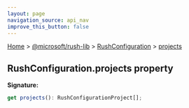 ```yaml
---
layout: page
navigation_source: api_nav
improve_this_button: false
---
```



[Home](./index.md) &gt; [@microsoft/rush-lib](./rush-lib.md) &gt; [RushConfiguration](./rush-lib.rushconfiguration.md) &gt; [projects](./rush-lib.rushconfiguration.projects.md)

## RushConfiguration.projects property

<b>Signature:</b>

```typescript
get projects(): RushConfigurationProject[];
```

